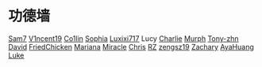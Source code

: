 # 功德墙

[Sam7](https://SamSeven777.github.io/homepage) [V1ncent19](https://v1ncent19.github.io/) [Co1lin](https://co1in.me/) [Sophia](https://www.zhihu.com/people/wanrong6) [Luxixi717](mailto:luxixi717@gmail.com) Lucy [Charlie](https://www.zhihu.com/question/360515552/answer/2852974194) [Murph](mailto:laukuralong@gmail.com) [Tony-zhn](https://tony-zhn.github.io/) [David](mailto:mas18@tsinghua.org.cn) [FriedChicken](mailto:caxanxu@gmail.com) [Mariana](https://mariana2000.github.io/) [Miracle](mailto:jiayiqian1@gmail.com) [Chris](mailto:857172970@qq.com) [RZ](mailto:ecila.zz@outlook.com) [zengsz19](mailto:zengsz19@outlook.com) [Zachary](mailto:shuygu@seas.upenn.edu) [AyaHuang](mailto:0502huangyi@gmail.com) [Luke](mailto:lukeli0425@gmail.com)
